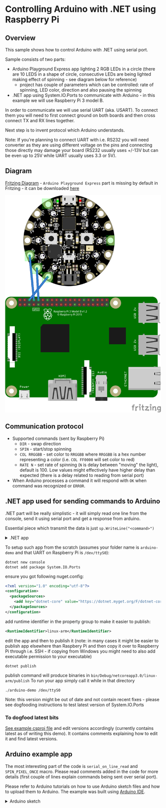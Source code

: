 # Controlling Arduino with .NET using Raspberry Pi

## Overview

This sample shows how to control Arduino with .NET using serial port.

Sample consists of two parts:
- Arduino Playground Express app lighting 2 RGB LEDs in a circle (there are 10 LEDS in a shape of circle, consecutive LEDs are being lighted making effect of spinning - see diagram below for reference)
  - project has couple of parameters which can be controlled: rate of spinning, LED color, direction and also pausing the spinning
- .NET app using System.IO.Ports to communicate with Arduino - in this example we will use Raspberry Pi 3 model B.

In order to communicate we will use serial UART (aka. USART). To connect them you will need to first connect ground on both boards and then cross connect TX and RX lines together.

Next step is to invent protocol which Arduino understands.

Note: If you're planning to connect UART with i.e. RS232 you will need converter as they are using different voltage on the pins and connecting those directly may damage your board (RS232 usually uses +/-13V but can be even up to 25V while UART usually uses 3.3 or 5V).

## Diagram

[Fritzing Diagram](arduino-pi-sp.fzz) - `Arduino Playground Express` part is missing by default in Fritzing - it can be downloaded [here](https://github.com/adafruit/Fritzing-Library/blob/master/parts/Adafruit%20Circuit%20Playground%20Express.fzpz)

![Arduino - RPi - UART](arduino-pi-sp_bb.png)

## Communication protocol

- Supported commands (sent by Raspberry Pi)
  - `DIR` - swap direction
  - `SPIN` - start/stop spinning
  - `COL RRGGBB` - set color to `RRGGBB` where `RRGGBB` is a hex number representing a color (i.e. `COL FF0000` will set color to red)
  - `RATE N` - set rate of spinning (`N` is delay between "moving" the light), default is 100. Low values might effectively have higher delay than expected (there is a delay related to reading from serial port)
- When Arduino processes a command it will respond with `OK` when command was recognized or `ERROR`.

## .NET app used for sending commands to Arduino

.NET part will be really simplistic - it will simply read one line from the console, send it using serial port and get a response from arduino.

Essential piece which transmit the data is just `sp.WriteLine("<command>")`

<details>
  <summary>.NET app</summary>

```csharp
using System;
using System.IO.Ports;
using System.Text;

namespace arduino_demo
{
    class Program
    {
        static void Main(string[] args)
        {
            if (args.Length == 0)
            {
                Console.WriteLine("simpleterm <portName> [<baudRate>=9600]");
                return;
            }

            string portName = args[0];
            int baudRate = args.Length >= 2 ? int.Parse(args[1]) : 9600;

            using (SerialPort sp = new SerialPort(portName))
            {
                sp.Encoding = Encoding.UTF8;
                sp.BaudRate = baudRate;
                sp.ReadTimeout = 1000;
                sp.WriteTimeout = 1000;
                sp.Open();

                bool finished = false;
                Console.CancelKeyPress += (a, b) =>
                {
                    finished = true;
                    // close port to kill pending operations
                    sp.Close();
                };

                Console.WriteLine("Type '!q' or Ctrl-C to exit...");
                Console.WriteLine("Example commands:");
                Console.WriteLine("  DIR");
                Console.WriteLine("    change direction of spinning");
                Console.WriteLine("  RATE 300");
                Console.WriteLine("    change rate to 300ms");
                Console.WriteLine("  COL FF0000");
                Console.WriteLine("    change LED color to red");
                Console.WriteLine("  SPIN");
                Console.WriteLine("    start/stop spinning");

                while (!finished)
                {
                    string line = Console.ReadLine();
                    if (line == "!q")
                        break;

                    try
                    {
                        sp.WriteLine(line);
                    }
                    catch (TimeoutException)
                    {
                        Console.WriteLine("ERROR: Sending command timed out");
                    }

                    if (finished)
                        break;

                    // if RATE is set to really high Arduino may fail to respond in time
                    // then on the next command you might get an old message
                    // ReadExisting will read everything from the internal buffer
                    string existingData = sp.ReadExisting();
                    Console.Write(existingData);
                    if (!existingData.Contains('\n') && !existingData.Contains('\r'))
                    {
                        // we didn't get the response yet, let's wait for it then
                        try
                        {
                            Console.WriteLine(sp.ReadLine());
                        }
                        catch (TimeoutException)
                        {
                            Console.WriteLine($"ERROR: No response in {sp.ReadTimeout}ms.");
                        }
                    }
                }
            }
        }
    }
}
```

</details>

To setup such app from the scratch (assumes your folder name is `arduino-demo` and that UART on Raspberry Pi is `/dev/ttyS0`):

```
dotnet new console
dotnet add package System.IO.Ports
```

ensure you got following nuget.config:

```xml
<?xml version="1.0" encoding="utf-8"?>
<configuration>
  <packageSources>
    <add key="dotnet-core" value="https://dotnet.myget.org/F/dotnet-core/api/v3/index.json" />
  </packageSources>
</configuration>
```

add runtime identifier in the property group to make it easier to publish:

```xml
<RuntimeIdentifier>linux-arm</RuntimeIdentifier>
```

edit the app and then to publish it (note: in many cases it might be easier to publish app elsewhere than Raspbery Pi and then copy it over to Raspberry Pi through i.e. SSH - if copying from Windows you might need to also add executable permission to your executable)

```
dotnet publish
```

publish command will produce binaries in `bin/Debug/netcoreapp3.0/linux-arm/publish`
To run your app simply call it while in that directory

```
./arduino-demo /dev/ttyS0
```

Note: this version might be out of date and not contain recent fixes - please see dogfooding instructions to test latest version of System.IO.Ports

### To dogfood latest bits

[See example csproj file](arduino-demo.csproj) and edit versions accordingly (currently contains latest as of writing this demo). It contains comments explaining how to edit it and find latest versions.

## Arduino example app

The most interesting part of the code is `serial_on_line_read` and `SPIN_PIXEL_ONCE` macro.
Please read comments added in the code for more details (first couple of lines explain commands being sent over serial port).

Please refer to Arduino tutorials on how to use Arduino sketch files and how to upload them to Arduino.
The example was built using [Arduino IDE](https://www.arduino.cc/en/Main/Software).

<details>
<summary>Arduino sketch</summary>

```c++
// COMMANDS:
//   DIR - swap direction
//   SPIN - start/stop spinning
//   COL RRGGBB - set color to RRGGBB where RRGGBB is a hex number representing a color (i.e. COL FF0000 will set color to red)
//   RATE N - set rate of spinning (N is delay between "moving" the light), default is 100.
//            Low values might effectively have higher delay than expected (there is a delay related to reading from serial port)
//
// NOTE: incorrect numbers will get converted into 0 which will cause the light to turn off

#include <Adafruit_CircuitPlayground.h>
#include <errno.h>

#define NO_LIGHTS 10
#define serport Serial1

int dir = -1;
int color = 0x0000FF;
int spin_rate = 100;
bool spin = true;

int pixel1;
int pixel2;

// dir is +1 or -1
// adding number of lights so that modulo works correctly
// (negative numbers have different modulo rules in C++ than in math)
#define SPIN_PIXEL_ONCE(pix) (pix = (pix + dir + NO_LIGHTS) % NO_LIGHTS)

void setup() {
  CircuitPlayground.begin();
  serport.begin(9600);

  CircuitPlayground.setBrightness(255);
 
  // Can be any two pixels
  pixel1 = 0;
  pixel2 = 5;
}

// this should be called in a loop
// when there is data available on serial port it will read it and process, specifically
// when line of text is read it will call serial_on_line_read with a line as an argument
void serial_process() {
  static const int len = 101;
  static char serial_recv_buff[len];
  static char* curr = serial_recv_buff;
  static char* end = serial_recv_buff + len;
  while (serport.available() > 0) {
    char c = serport.read();
    if (c == '\n' || c == '\r') {
      if (curr != serial_recv_buff) {
        *curr = '\0';
        String line = serial_recv_buff;
        serial_on_line_read(line);
      }
      curr = serial_recv_buff;
    }
    else {
      *curr++ = c;
      if (curr == end) {
        // overflow detected...
        curr = serial_recv_buff;
      }
    }
  }
}

int hex_to_num(const String& hex) {
  char* end;
  int ret = strtol(hex.c_str(), &end, 16);
  if (errno != 0) {
    errno = 0;
    return 0;
  }
  return ret;
}

// called by serial_process when line is read over serial port
void serial_on_line_read(const String& line) {
  if (line == "DIR") {
    dir = -dir;
    serport.println("OK");
  }
  else if (line == "SPIN") {
    spin = !spin;
    serport.println("OK");
  }
  else if (line.startsWith("COL ")) {
    String hex = line.substring(4);
    color = hex_to_num(hex);
    serport.println("OK");
  }
  else if (line.startsWith("RATE ")) {
    String rate = line.substring(5);
    spin_rate = rate.toInt();
    serport.println("OK");
  }
  else {
    serport.println("ERROR");
  }
}

void loop() {
  serial_process();

  CircuitPlayground.clearPixels();
 
  CircuitPlayground.setPixelColor(pixel1, color);
  CircuitPlayground.setPixelColor(pixel2, color);

  if (spin) {
    SPIN_PIXEL_ONCE(pixel1);
    SPIN_PIXEL_ONCE(pixel2);
  }
 
  delay(spin_rate);
}
```

</details>
